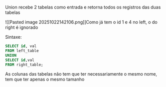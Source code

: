 Union recebe 2 tabelas como entrada e retorna todos os registros das duas tabelas

![[Pasted image 20251022142106.png]]Como já tem o id 1 e 4 no left, o do right é ignorado

Sintaxe:
```sql
SELECT id, val
FROM left_table
UNION
SELECT id,val
FROM right_table;
```

As colunas das tabelas não tem que ter necessariamente o mesmo nome, tem que ter apenas o mesmo tamanho